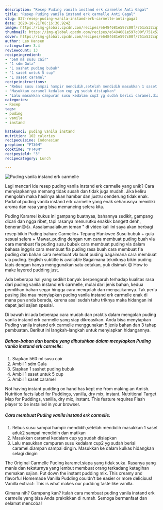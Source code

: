 ```yaml
---
description: "Resep Puding vanila instand erk carmelle Anti Gagal"
title: "Resep Puding vanila instand erk carmelle Anti Gagal"
slug: 827-resep-puding-vanila-instand-erk-carmelle-anti-gagal
date: 2020-10-21T08:16:30.924Z
image: https://img-global.cpcdn.com/recipes/e6484681e597c00f/751x532cq70/puding-vanila-instand-erk-carmelle-foto-resep-utama.jpg
thumbnail: https://img-global.cpcdn.com/recipes/e6484681e597c00f/751x532cq70/puding-vanila-instand-erk-carmelle-foto-resep-utama.jpg
cover: https://img-global.cpcdn.com/recipes/e6484681e597c00f/751x532cq70/puding-vanila-instand-erk-carmelle-foto-resep-utama.jpg
author: Leo Hansen
ratingvalue: 3.4
reviewcount: 13
recipeingredient:
- "560 ml susu cair"
- "1 sdm Gula"
- "1 sashet puding bubuk"
- "1 saset untuk 5 cup"
- "1 saset caramel"
recipeinstructions:
- "Rebus susu sampai hampir mendidih,setelah mendidih masukkan 1 saset aduk2 sampai mendidih dan matikan"
- "Masukkan caramel kedalam cup yg sudah disiapkan"
- "Lalu masukkan campuran susu kedalam cup2 yg sudah berisi caramel.diampan sampai dingin. Masukkan ke dalam kulkas hidangkan selagi dingin"
categories:
- Resep
tags:
- puding
- vanila
- instand

katakunci: puding vanila instand 
nutrition: 102 calories
recipecuisine: Indonesian
preptime: "PT30M"
cooktime: "PT40M"
recipeyield: "3"
recipecategory: Lunch

---
```



![Puding vanila instand erk carmelle](https://img-global.cpcdn.com/recipes/e6484681e597c00f/751x532cq70/puding-vanila-instand-erk-carmelle-foto-resep-utama.jpg)

Lagi mencari ide resep puding vanila instand erk carmelle yang unik? Cara menyiapkannya memang tidak susah dan tidak juga mudah. Jika keliru mengolah maka hasilnya akan hambar dan justru cenderung tidak enak. Padahal puding vanila instand erk carmelle yang enak seharusnya memiliki aroma dan rasa yang bisa memancing selera kita.

Puding Karamel kukus ini gampang buatnyaa, bahannya sedikit, gampang dicari dan ngga ribet, tapi rasanya menurutku enakkk bangett dehh, beneran😊👍. Assalamualaikum teman &#34; di video kali ini saya akan berbagi resep bikin Puding bahan: Carmelle+ Tepung Hunkwee Susu bubuk + gula sesuai selera + Mawar..puding dengan rum cara membuat puding buah vla cara membuat fla puding susu bubuk cara membuat puding vla dalam bahasa inggris cara membuat fla puding rasa buah cara membuat fla puding dan bahan cara membuat vla buat puding bagaimana cara membuat vla puding. English subtitle is available Bagaimana tekniknya bikin puding lapis dengan hanya menggunakan satu cetakan, yuk disimak 😊 How to make layered pudding just.

Ada beberapa hal yang sedikit banyak berpengaruh terhadap kualitas rasa dari puding vanila instand erk carmelle, mulai dari jenis bahan, kedua pemilihan bahan segar hingga cara mengolah dan menyajikannya. Tak perlu pusing jika mau menyiapkan puding vanila instand erk carmelle enak di mana pun anda berada, karena asal sudah tahu triknya maka hidangan ini dapat jadi sajian spesial.


Di bawah ini ada beberapa cara mudah dan praktis dalam mengolah puding vanila instand erk carmelle yang siap dikreasikan. Anda bisa menyiapkan Puding vanila instand erk carmelle menggunakan 5 jenis bahan dan 3 tahap pembuatan. Berikut ini langkah-langkah untuk menyiapkan hidangannya.

<!--inarticleads1-->

##### Bahan-bahan dan bumbu yang dibutuhkan dalam menyiapkan Puding vanila instand erk carmelle:

1. Siapkan 560 ml susu cair
1. Ambil 1 sdm Gula
1. Siapkan 1 sashet puding bubuk
1. Ambil 1 saset untuk 5 cup
1. Ambil 1 saset caramel


Not having instant pudding on hand has kept me from making an Amish. Nutrition facts label for Puddings, vanilla, dry mix, instant. Nutritional Target Map for Puddings, vanilla, dry mix, instant. This feature requires Flash player to be installed in your browser. 

<!--inarticleads2-->

##### Cara membuat Puding vanila instand erk carmelle:

1. Rebus susu sampai hampir mendidih,setelah mendidih masukkan 1 saset aduk2 sampai mendidih dan matikan
1. Masukkan caramel kedalam cup yg sudah disiapkan
1. Lalu masukkan campuran susu kedalam cup2 yg sudah berisi caramel.diampan sampai dingin. Masukkan ke dalam kulkas hidangkan selagi dingin


The Original Carmelle Puding karamel.siapa yang tidak suka. Rasanya yang manis dan teksturnya yang lembut membuat orang terkadang ketagihan memakan sajian. Put down the instant pudding mix. This creamy and flavorful Homemade Vanilla Pudding couldn&#39;t be easier or more delicious! Vanilla extract: This is what makes our pudding taste like vanilla. 

Gimana nih? Gampang kan? Itulah cara membuat puding vanila instand erk carmelle yang bisa Anda praktikkan di rumah. Semoga bermanfaat dan selamat mencoba!
